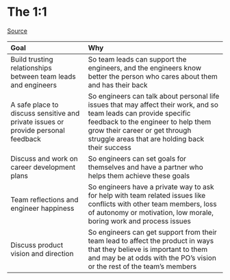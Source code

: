 # The 1:1
[Source](https://engineering.atspotify.com/2015/12/16/a-101-on-11s/)

| Goal | Why |
| :-- | :-- |
| Build trusting relationships between team leads and engineers | So team leads can support the engineers, and the engineers know better the person who cares about them and has their back |
| A safe place to discuss sensitive and private issues or provide personal feedback | So engineers can talk about personal life issues that may affect their work, and so team leads can provide specific feedback to the engineer to help them grow their career or get through struggle areas that are holding back their success |
| Discuss and work on career development plans | So engineers can set goals for themselves and have a partner who helps them achieve these goals |
| Team reflections and engineer happiness | So engineers have a private way to ask for help with team related issues like conflicts with other team members, loss of autonomy or motivation, low morale, boring work and process issues |
| Discuss product vision and direction | So engineers can get support from their team lead to affect the product in ways that they believe is important to them and may be at odds with the PO’s vision or the rest of the team’s members |
